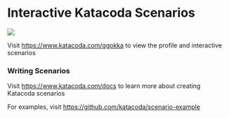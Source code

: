 # Interactive Katacoda Scenarios

[![](http://shields.katacoda.com/katacoda/ggokka/count.svg)](https://www.katacoda.com/ggokka "Get your profile on Katacoda.com")

Visit https://www.katacoda.com/ggokka to view the profile and interactive scenarios

### Writing Scenarios
Visit https://www.katacoda.com/docs to learn more about creating Katacoda scenarios

For examples, visit https://github.com/katacoda/scenario-example
